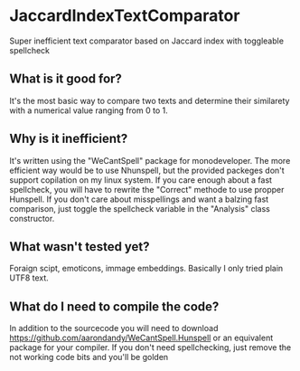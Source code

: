 # JaccardIndexTextComparator
Super inefficient text comparator based on Jaccard index with toggleable spellcheck

## What is it good for?
It's the most basic way to compare two texts and determine their similarety with a numerical value ranging from 0 to 1.

## Why is it inefficient?
It's written using the "WeCantSpell" package for monodeveloper. The more efficient way would be to use Nhunspell, but the provided packeges don't support copilation on my linux system. If you care enough about a fast spellcheck, you will have to rewrite the "Correct" methode to use propper Hunspell. If you don't care about misspellings and want a balzing fast comparison, just toggle the spellcheck variable in the "Analysis" class constructor.

## What wasn't tested yet?
Foraign scipt, emoticons, immage embeddings. Basically I only tried plain UTF8 text.

## What do I need to compile the code?
In addition to the sourcecode you will need to download https://github.com/aarondandy/WeCantSpell.Hunspell or an equivalent package for your compiler. If you don't need spellchecking, just remove the not working code bits and you'll be golden
